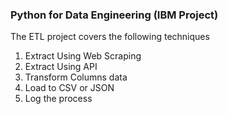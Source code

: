 ### Python for Data Engineering (IBM Project)
The ETL project covers the following techniques
1. Extract Using Web Scraping
2. Extract Using API
3. Transform Columns data
4. Load to CSV or JSON
5. Log the process